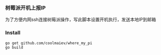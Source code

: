 ### 树莓派开机上报IP

为了方便内网ssh连接树莓派操作，写此脚本设置开机执行，发送本地IP到邮箱

### Install

```
go get github.com/coolmaiev/where_my_pi
go build
```

